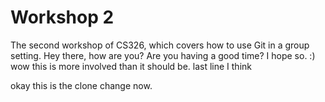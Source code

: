# Workshop 2

The second workshop of CS326, which covers how to use Git in a group setting.
Hey there, how are you? Are you having a good time? I hope so.
:)
wow this is more involved than it should be.
last line I think

okay this is the clone change now.
